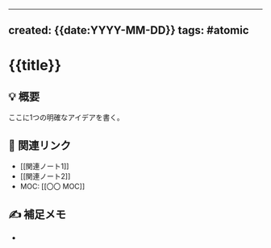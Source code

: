 
---
created: {{date:YYYY-MM-DD}}
tags: #atomic
---

# {{title}}

## 💡 概要
ここに1つの明確なアイデアを書く。

## 🔗 関連リンク
- [[関連ノート1]]
- [[関連ノート2]]
- MOC: [[〇〇 MOC]]

## ✍ 補足メモ
- 
